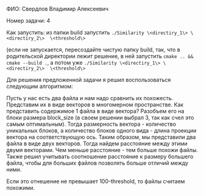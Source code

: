 ФИО: Свердлов Владимир Алексеевич

Номер задачи: 4

Как запустить: из папки build запустить ```./Similarity \<directiry_1\> \<directiry_2\>  \<threshold\>```

(если не запускается, пересоздайте чистую папку build, так, что в родительской директории лежит решение, в ней запустить ```cmake .. && cmake --build .```, а потом уже ```./Similarity \<directiry_1\> \<directiry_2\>  \<threshold\>```

Для решения предложенной задачи я решил воспользоваться следующим алгоритмом:

Пусть у нас есть два файла и нам надо сравнить их похожесть. Представим их в виде векторов в многомерном пространстве. Как представить содержимое 1 файла в виде вектора? Разобъем его на блоки размера block_size (в своем решении выбрал 3, так как счел это самым оптимальным). Тогда размерность вектора - количество уникальных блоков, а количество блоков одного вида - длина проекции вектора на соответствующую ось. Таким образом, мы представили два файла в виде двух векторов. Тогда найдем расстояние между этими двумя векторами. Чем меньше расстояние - тем больше похожи файлы. Также решил учитывать соотношение расстояние к размеру большего файла, чтобы для больших файлов позволять больше отличий между ними.

Если это отнешение не превышает 100-threshold, то файлы считаем похожими.
